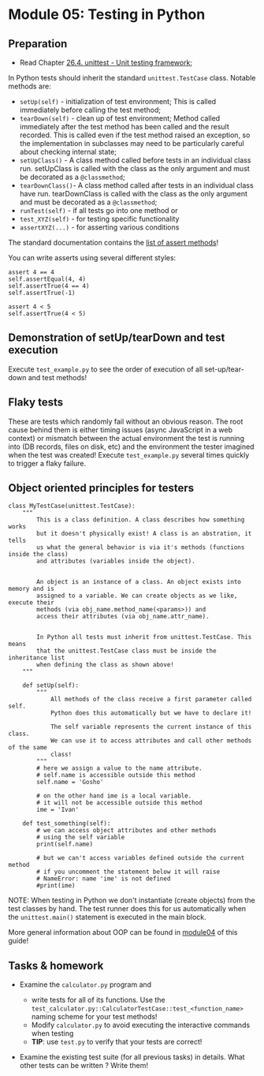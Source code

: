 # Module 05: Testing in Python

## Preparation

* Read Chapter [26.4. unittest - Unit testing framework](https://docs.python.org/3/library/unittest.html);


In Python tests should inherit the standard `unittest.TestCase` class. Notable
methods are:

* `setUp(self)` - initialization of test environment; This is called immediately before calling the test method;
* `tearDown(self)` - clean up of test environment; Method called immediately after the test method has been called
  and the result recorded. This is called even if the test method raised an exception, so the implementation in
  subclasses may need to be particularly careful about checking internal state;
* `setUpClass()` - A class method called before tests in an individual class run. setUpClass is called with
  the class as the only argument and must be decorated as a `@classmethod`;
* `tearDownClass()`- A class method called after tests in an individual class have run. tearDownClass is called
  with the class as the only argument and must be decorated as a `@classmethod`;
* `runTest(self)` - if all tests go into one method or
* `test_XYZ(self)` - for testing specific functionality
* `assertXYZ(...)` - for asserting various conditions

The standard documentation contains the
[list of assert methods](https://docs.python.org/3/library/unittest.html#assert-methods)!

You can write asserts using several different styles:

    assert 4 == 4
    self.assertEqual(4, 4)
    self.assertTrue(4 == 4)
    self.assertTrue(-1)

    assert 4 < 5
    self.assertTrue(4 < 5)


## Demonstration of setUp/tearDown and test execution

Execute `test_example.py` to see the order of execution of all set-up/tear-down and test methods!


## Flaky tests

These are tests which randomly fail without an obvious reason. The root cause behind them
is either timing issues (async JavaScript in a web context) or mismatch between the actual
environment the test is running into (DB records, files on disk, etc) and the environment
the tester imagined when the test was created! Execute `test_example.py` several times quickly
to trigger a flaky failure.

## Object oriented principles for testers

    class MyTestCase(unittest.TestCase):
        """
            This is a class definition. A class describes how something works
            but it doesn't physically exist! A class is an abstration, it tells
            us what the general behavior is via it's methods (functions inside the class)
            and attributes (variables inside the object).
    
    
            An object is an instance of a class. An object exists into memory and is
            assigned to a variable. We can create objects as we like, execute their
            methods (via obj_name.method_name(<params>)) and
            access their attributes (via obj_name.attr_name).
    
    
            In Python all tests must inherit from unittest.TestCase. This means
            that the unittest.TestCase class must be inside the inheritance list
            when defining the class as shown above!
        """
    
        def setUp(self):
            """
                All methods of the class receive a first parameter called self.
                Python does this automatically but we have to declare it!
    
                The self variable represents the current instance of this class.
                We can use it to access attributes and call other methods of the same
                class!
            """
            # here we assign a value to the name attribute.
            # self.name is accessible outside this method
            self.name = 'Gosho'
    
            # on the other hand ime is a local variable.
            # it will not be accessible outside this method
            ime = 'Ivan'
    
        def test_something(self):
            # we can access object attributes and other methods
            # using the self variable
            print(self.name)
    
            # but we can't access variables defined outside the current method
            # if you uncomment the statement below it will raise
            # NameError: name 'ime' is not defined
            #print(ime)


NOTE: When testing in Python we don't instantiate (create objects) from the
test classes by hand. The test runner does this for us automatically when the
`unittest.main()` statement is executed in the main block.


More general information about OOP can be found in [module04](../module04) of this guide!


## Tasks & homework

* Examine the `calculator.py` program and
  * write tests for all of its functions. Use the
    `test_calculator.py::CalculatorTestCase::test_<function_name>` naming scheme for your
    test methods!
  * Modify `calculator.py` to avoid executing the interactive commands when testing
  * **TIP**: use `test.py` to verify that your tests are correct!


* Examine the existing test suite (for all previous tasks) in details. What other tests can be
written ? Write them!
